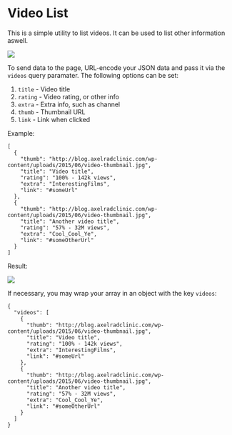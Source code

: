 # Video List

This is a simple utility to list videos. It can be used to list other information aswell.

![](https://i.imgur.com/3WlaUTf.png)

To send data to the page, URL-encode your JSON data and pass it via the `videos` query paramater. The following options can be set:

1. `title` - Video title
2. `rating` - Video rating, or other info
3. `extra` - Extra info, such as channel
4. `thumb` - Thumbnail URL
5. `link` - Link when clicked

Example:

```
[
  {
    "thumb": "http://blog.axelradclinic.com/wp-content/uploads/2015/06/video-thumbnail.jpg",
    "title": "Video title",
    "rating": "100% - 142k views",
    "extra": "InterestingFilms",
    "link": "#someUrl"
  },
  {
    "thumb": "http://blog.axelradclinic.com/wp-content/uploads/2015/06/video-thumbnail.jpg",
    "title": "Another video title",
    "rating": "57% - 32M views",
    "extra": "Cool_Cool_Ye",
    "link": "#someOtherUrl"
  }
]
```

Result:

![](https://i.imgur.com/u2jpQet.png)

If necessary, you may wrap your array in an object with the key `videos`:

```
{
  "videos": [
    {
      "thumb": "http://blog.axelradclinic.com/wp-content/uploads/2015/06/video-thumbnail.jpg",
      "title": "Video title",
      "rating": "100% - 142k views",
      "extra": "InterestingFilms",
      "link": "#someUrl"
    },
    {
      "thumb": "http://blog.axelradclinic.com/wp-content/uploads/2015/06/video-thumbnail.jpg",
      "title": "Another video title",
      "rating": "57% - 32M views",
      "extra": "Cool_Cool_Ye",
      "link": "#someOtherUrl"
    }
  ]
}
```